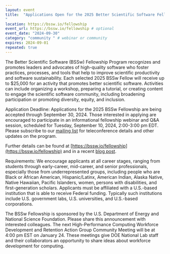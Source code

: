 ```yaml
---
layout: event
title:  "Applications Open for the 2025 Better Scientific Software Fellowship
"
location: https://bssw.io/fellowship
event_url: https://bssw.io/fellowship # optional
event_date: "2024-09-30"
category: "community " # webinar or community
expires: 2024-09-01
repeated: true
---
```

The Better Scientific Software (BSSw) Fellowship Program recognizes and promotes leaders and 
advocates of high-quality software who foster practices, processes, and tools that help to improve 
scientific productivity and software sustainability. Each selected 2025 BSSw Fellow will receive up to 
$25,000 for an activity that promotes better scientific software. Activities can include organizing a workshop, 
preparing a tutorial, or creating content to engage the scientific software community, including broadening participation 
or promoting diversity, equity, and inclusion.

Application Deadline: Applications for the 2025 BSSw Fellowship are being accepted through September 30, 2024. 
Those interested in applying are encouraged to participate in an informational fellowship webinar and Q&A session, 
scheduled for Tuesday, September 10, 2024, 2:00-3:00 pm EDT. Please subscribe to our 
[mailing list](https://bssw.io/pages/receive-our-email-digest) for teleconference details and other updates on the program.

Further details can be found at [https://bssw.io/fellowship](https://bssw.io/fellowship) and in a recent [blog post](https://urldefense.us/v2/url?u=https-3A__bssw.io_blog-5Fposts_applications-2Dopen-2Dfor-2Dthe-2D2025-2Dbssw-2Dfellowship-2Dprogram&d=DwMFaQ&c=v4IIwRuZAmwupIjowmMWUmLasxPEgYsgNI-O7C4ViYc&r=-ngtCUis22iiYAdjP8LEfTWrLNnaYf_ADw18q1UN1RY&m=Bkn4bl1rU39yd_4Zms1tPO43FZWQw0XJxDOw7x_IoFvmuBFT8pF9CeBcB0Ww_T-G&s=aNH1CrFSIjzDLKpc0Zy2qKGcMiCCgjLJaycp5rsehps&e=).

Requirements: We encourage applicants at all career stages, ranging from students 
through early-career, mid-career, and senior professionals, especially those from 
underrepresented groups, including people who are Black or African American, 
Hispanic/Latinx, American Indian, Alaska Native, Native Hawaiian, Pacific Islanders, 
women, persons with disabilities, and first-generation scholars. Applicants 
must be affiliated with a U.S.-based institution that is able to receive Federal 
funding. Typically such institutions include U.S. government labs, U.S. universities, and U.S.-based corporations.


The BSSw Fellowship is sponsored by the U.S. Department of Energy and National Science Foundation. Please share this announcement with interested colleagues.
The next High-Performance Computing Workforce Development and Retention Action Group Community Meeting will be at 4:00 pm EST on January 24.
These meetings give DOE National Lab staff and their collaborators an opportunity to share ideas about workforce development for computing.

